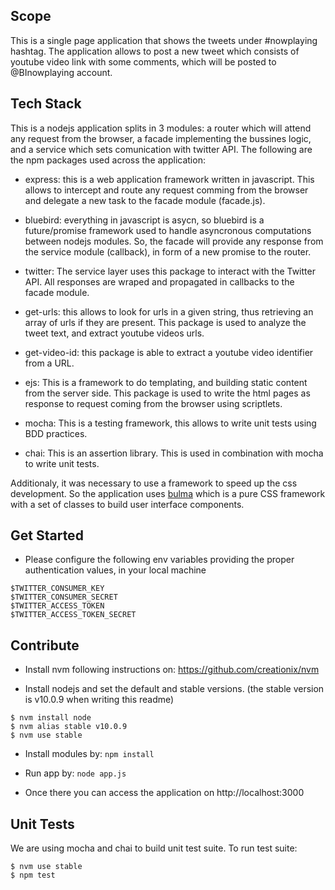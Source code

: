 
## Scope

This is a single page application that shows the tweets under #nowplaying hashtag. The application allows to post a new tweet which consists of youtube video link with some comments, which will be posted to @BInowplaying account.

## Tech Stack

This is a nodejs application splits in 3 modules: a router which will attend any request from the browser, a facade implementing the bussines logic, and a service which sets comunication with twitter API. The following are the npm packages used across the application:

- express: this is a web application framework written in javascript. This allows to intercept and route any request comming from the browser and delegate a new task to the facade module (facade.js).

- bluebird: everything in javascript is asycn, so bluebird is a future/promise framework used to handle asyncronous computations between nodejs modules. So, the facade will provide any response from the service module (callback), in form of a new promise to the router.

- twitter: The service layer uses this package to interact with the Twitter API. All responses are wraped and propagated in callbacks to the facade module.

- get-urls: this allows to look for urls in a given string, thus retrieving an array of urls if they are present. This package is used to analyze the tweet text, and extract youtube videos urls.

- get-video-id: this package is able to extract a youtube video identifier from a URL.

- ejs: This is a framework to do templating, and building static content from the server side. This package is used to write the html pages as response to request coming from the browser using scriptlets.

- mocha: This is a testing framework, this allows to write unit tests using BDD practices.

- chai: This is an assertion library. This is used in combination with mocha to write unit tests.

Additionaly, it was necessary to use a framework to speed up the css development. So the application uses [bulma](https://bulma.io/) which is a pure CSS framework with a set of classes to build user interface components.

## Get Started

- Please configure the following env variables providing the proper authentication values, in your local machine

```
$TWITTER_CONSUMER_KEY
$TWITTER_CONSUMER_SECRET
$TWITTER_ACCESS_TOKEN
$TWITTER_ACCESS_TOKEN_SECRET
```

## Contribute

- Install nvm following instructions on: https://github.com/creationix/nvm

- Install nodejs and set the default and stable versions. (the stable version is v10.0.9 when writing this readme)

```
$ nvm install node
$ nvm alias stable v10.0.9
$ nvm use stable
```

- Install modules by: `npm install`

- Run app by: `node app.js`

- Once there you can access the application on http://localhost:3000

## Unit Tests

We are using mocha and chai to build unit test suite. To run test suite:

```
$ nvm use stable
$ npm test
```
